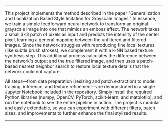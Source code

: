 

---

This project implements the method described in the paper "Generalization and Localization Based Style Imitation for Grayscale Images." In essence, we train a simple feedforward neural network to transform an original grayscale image into one that mimics an emboss effect. The network takes a small 3×3 patch of pixels as input and predicts the intensity of the center pixel, learning a general mapping between the unfiltered and filtered images. Since the network struggles with reproducing fine local textures (like subtle brush strokes), we complement it with a k-NN based texture synthesis step. This additional process calculates the difference between the network's output and the true filtered image, and then uses a patch-based nearest neighbor search to restore local texture details that the network could not capture.

All steps—from data preparation (resizing and patch extraction) to model training, inference, and texture refinement—are demonstrated in a single Jupyter Notebook included in the repository. Simply install the required Python libraries (numpy, OpenCV, PyTorch, scikit-learn, and matplotlib), and run the notebook to see the entire pipeline in action. The project is modular and easily extendable, so you can experiment with different filters, patch sizes, and improvements to further enhance the final stylized results.

---
